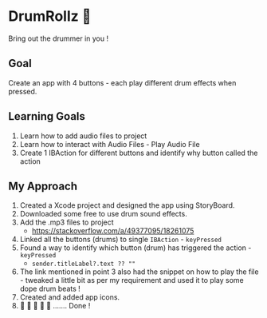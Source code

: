 # DrumRollz 🥁

Bring out the drummer in you !

## Goal

Create an app with 4 buttons - each play different drum effects when pressed.

## Learning Goals

1. Learn how to add audio files to project
2. Learn how to interact with Audio Files - Play Audio File
3. Create 1 IBAction for different buttons and identify why button called the action

## My Approach

1. Created a Xcode project and designed the app using StoryBoard.
2. Downloaded some free to use drum sound effects.
3. Add the .mp3 files to project
   - https://stackoverflow.com/a/49377095/18261075
4. Linked all the buttons (drums) to single `IBAction` - `keyPressed`
5. Found a way to identify which button (drum) has triggered the action - `keyPressed`
   - `sender.titleLabel?.text ?? ""`
6. The link mentioned in point 3 also had the snippet on how to play the file - tweaked a little bit as per my requirement and used it to play some dope drum beats !
7. Created and added app icons.
8. 🥁 🥁 🥁 🥁 🥁 ....... Done !

